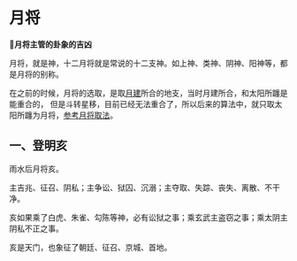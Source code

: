 # 月将

**:rotating_light:月将主管的卦象的吉凶**

月将，就是神，十二月将就是常说的十二支神。如上神、类神、阴神、阳神等，都是月将的别称。

在之前的时候，月将的选取，是取[月建](./base.md#_2、月建)所合的地支，当时月建所合，和太阳所躔是能重合的，
但是斗转星移，目前已经无法重合了，所以后来的算法中，就只取太阳所躔为月将，[参考月将取法](/base.html#_3、月将)。

## 一、登明亥

雨水后月将亥。

主吉兆、征召、阴私；主争讼、狱囚、沉溺；主夺取、失踪、丧失、离散、不干净。

亥如果乘了白虎、朱雀、勾陈等神，必有讼狱之事；乘玄武主盗窃之事；乘太阴主阴私不正之事。

亥是天门，也象征了朝廷、征召、京城、首地。
